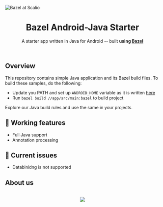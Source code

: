 ![Bazel at Scalio](https://raw.githubusercontent.com/scalio/bazel-status/master/assets/scalio-baj.svg?sanitize=true)

<h1 align="center">Bazel Android-Java Starter</h1>

<p align="center">
  A starter app written in Java for Android -- built <b>using <a href="https://bazel.build/">Bazel</a></b>
</p>

&nbsp;
## Overview
This repository contains simple Java application and its Bazel build files. To build these samples, do the following:

* Update you PATH and set up `ANDROID_HOME` variable as it is written [here](https://docs.bazel.build/versions/master/tutorial/android-app.html#integrate-with-the-android-sdk)
* Run `bazel build //app/src/main:bazel` to build project

Explore our Java build rules and use the same in your projects.

## 💚 Working features 

* Full Java support
* Annotation processing

## 🔴 Current issues

* Databinidng is not supported


## About us
<p align="center">
    <br/>
    <a href="https://scal.io/">
        <img src="https://raw.githubusercontent.com/scalio/bazel-status/master/assets/scalio-logo.svg?sanitize=true" />
    </a>
    <br/>
</p>
